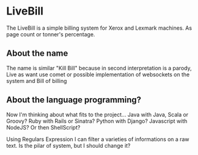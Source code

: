 # LiveBill

The LiveBill is a simple billing system for Xerox and Lexmark machines. As page count or tonner's percentage.

## About the name

The name is similar "Kill Bill" because in second interpretation is a parody, Live as want use comet or possible implementation of websockets on the system and Bill of billing

## About the language programming?

Now I'm thinking about what fits to the project... Java with Java, Scala or Groovy? Ruby with Rails or Sinatra? Python with Django? Javascript with NodeJS? Or then ShellScript?

Using Regulars Expression I can filter a varieties of informations on a raw text. Is the pilar of system, but I should change it? 
